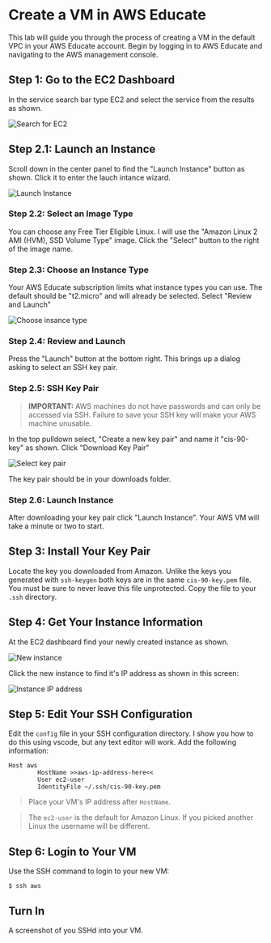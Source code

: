 # Create a VM in AWS Educate 

This lab will guide you through the process of creating a VM in the default VPC in your AWS Educate account. Begin by logging in to AWS Educate and navigating to the AWS management console. 

## Step 1: Go to the EC2 Dashboard 

In the service search bar type EC2 and select the service from the results as shown. 

![Search for EC2](search-ec2.png)

## Step 2.1: Launch an Instance 

Scroll down in the center panel to find the "Launch Instance" button as shown. Click it to enter the lauch intance wizard. 

![Launch Instance](launch-instance.png)

### Step 2.2: Select an Image Type 

You can choose any Free Tier Eligible Linux. I will use the "Amazon Linux 2 AMI (HVM), SSD Volume Type" image. Click the "Select" button to the right of the image name. 

### Step 2.3: Choose an Instance Type 

Your AWS Educate subscription limits what instance types you can use. The default should be "t2.micro" and will already be selected. Select "Review and Launch"

![Choose insance type](choose-instance-type.png)

### Step 2.4: Review and Launch

Press the "Launch" button at the bottom right. This brings up a dialog asking to select an SSH key pair. 

### Step 2.5: SSH Key Pair 

> **IMPORTANT:** AWS machines do not have passwords and can only be accessed via SSH. Failure to save your SSH key will make your AWS machine unusable. 

In the top pulldown select, "Create a new key pair" and name it "cis-90-key" as shown. Click "Download Key Pair" 

![Select key pair](select-key-pair.png)

The key pair should be in your downloads folder. 

### Step 2.6: Launch Instance 

After downloading your key pair click "Launch Instance". Your AWS VM will take a minute or two to start. 

## Step 3: Install Your Key Pair

Locate the key you downloaded from Amazon. Unlike the keys you generated with `ssh-keygen` both keys are in the same `cis-90-key.pem` file. You must be sure to never leave this file unprotected. Copy the file to your `.ssh` directory. 

## Step 4: Get Your Instance Information 

At the EC2 dashboard find your newly created instance as shown. 

![New instance](new-instance.png)

Click the new instance to find it's IP address as shown in this screen: 

![Instance IP address](instance-ip-addr.png)

## Step 5: Edit Your SSH Configuration 

Edit the `config` file in your SSH configuration directory. I show you how to do this using vscode, but any text editor will work. Add the following information: 

```
Host aws 
        HostName >>aws-ip-address-here<<
        User ec2-user
        IdentityFile ~/.ssh/cis-90-key.pem
```

> Place your VM's IP address after `HostName`. 

> The `ec2-user` is the default for Amazon Linux. If you picked another Linux the username will be different.

## Step 6: Login to Your VM 

Use the SSH command to login to your new VM: 

```
$ ssh aws 
```

## Turn In 

A screenshot of you SSHd into your VM. 

